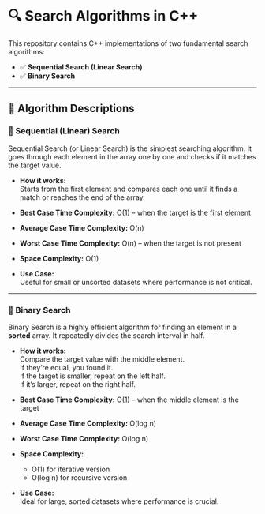 # 🔍 Search Algorithms in C++

This repository contains C++ implementations of two fundamental search algorithms:

- ✅ **Sequential Search (Linear Search)**
- ✅ **Binary Search**

---
## 🧠 Algorithm Descriptions

### 🔹 Sequential (Linear) Search

Sequential Search (or Linear Search) is the simplest searching algorithm. It goes through each element in the array one by one and checks if it matches the target value.

- **How it works:**  
  Starts from the first element and compares each one until it finds a match or reaches the end of the array.

- **Best Case Time Complexity:** O(1) – when the target is the first element  
- **Average Case Time Complexity:** O(n)  
- **Worst Case Time Complexity:** O(n) – when the target is not present  
- **Space Complexity:** O(1)

- **Use Case:**  
  Useful for small or unsorted datasets where performance is not critical.

---

### 🔹 Binary Search

Binary Search is a highly efficient algorithm for finding an element in a **sorted** array. It repeatedly divides the search interval in half.

- **How it works:**  
  Compare the target value with the middle element.  
  If they’re equal, you found it.  
  If the target is smaller, repeat on the left half.  
  If it’s larger, repeat on the right half.

- **Best Case Time Complexity:** O(1) – when the middle element is the target  
- **Average Case Time Complexity:** O(log n)  
- **Worst Case Time Complexity:** O(log n)  
- **Space Complexity:**  
  - O(1) for iterative version  
  - O(log n) for recursive version

- **Use Case:**  
  Ideal for large, sorted datasets where performance is crucial.

